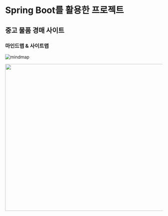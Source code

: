 # Spring Boot를 활용한 프로젝트
## 중고 물품 경매 사이트
### 마인드맵 & 사이트맵

![mindmap](https://user-images.githubusercontent.com/50220165/233423287-e0f01ace-6804-47ea-a2ac-0252a06de5fa.png)

<img src="https://user-images.githubusercontent.com/50220165/233424006-7df2bb66-c1b5-4f4e-856e-5fd7cc1b3495.png" width="1200" height="470">
